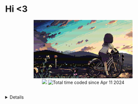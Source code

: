 # Hi <3

<p align="center">
  <img src="/pic/uwu.gif"width = "320" height = '190'/>
  <br>
  <img src="https://img.shields.io/badge/dynamic/json?label=Code%3A%3AStats&query=%24.total_xp&url=https%3A%2F%2Fcodestats.net%2Fapi%2Fusers%2Fpostpone&style=flat-square&color=ffc8dd" />
  <img src="https://wakatime.com/badge/user/018ec974-669b-45f8-b379-3fa76ebf450f.svg" alt="Total time coded since Apr 11 2024" />
  <br>
  <br>
  <details>
    <p align="center">
  <br>
  <img src="https://github-readme-stats.vercel.app/api/wakatime?username=Csus4UwU&layout=compact&langs_count=8&theme=dark" />
  <img src="https://codestats-readme.wegfan.cn/history-graph/postpone?width=800&height=300&timezone=08:00&history_days=30&max_languages=7&bg_color=101414&grid_color=101414&zeroline_color=ffffff&language_colors=[%22FF9999%22,%22FFCC99%22,%22FFFF99%22,%22CCFF99%22,%2299FFCC%22,%2299CCFF%22,%229999FF%22,%22f0e6ef%22]">
    </p>
  </details>
</p>

<!-- language_colors=[&quot;FFD720&quot;,&quot;D3D3D3&quot;,&quot;f15854&quot;,&quot;5da5da&quot;, &quot;faa43a&quot;,&quot;60bd68&quot;,&quot;f17cb0&quot;, &quot;b2912f&quot;] -->